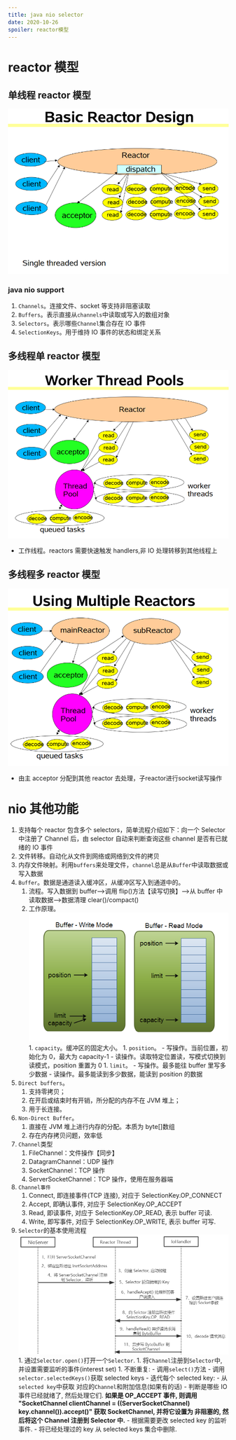 ```yaml
---
title: java nio selector
date: 2020-10-26
spoiler: reactor模型
---
```


# reactor 模型

## 单线程 reactor 模型

![image](./single-thread-reactor.png)

### java nio support

1. `Channels`。连接文件、socket 等支持非阻塞读取
1. `Buffers`。表示直接从`channels`中读取或写入的数组对象
1. `Selectors`。表示哪些`Channel`集合存在 IO 事件
1. `SelectionKeys`。用于维持 IO 事件的状态和绑定关系

## 多线程单 reactor 模型

![image](./worker-thread-pool-reactor.png)

- 工作线程。reactors 需要快速触发 handlers,非 IO 处理转移到其他线程上

## 多线程多 reactor 模型

![image](./multiple-reactors.png)

- 由主 acceptor 分配到其他 reactor 去处理，子reactor进行socket读写操作

# nio 其他功能

1. 支持每个 reactor 包含多个 selectors，简单流程介绍如下：向一个 Selector 中注册了 Channel 后，由 selector 自动来判断查询这些 channel 是否有已就绪的 IO 事件
1. 文件转移。自动化从文件到网络或网络到文件的拷贝
1. 内存文件映射。利用`buffers`来处理文件，`channel`总是从`Buffer`中读取数据或写入数据
1. `Buffer`。数据是通道读入缓冲区，从缓冲区写入到通道中的。
   1. 流程。写入数据到 buffer——>调用 flip()方法【读写切换】——>从 buffer 中读取数据——>数据清理 clear()/compact()
   1. 工作原理。
      ![image](./buffer-mode.png) 1. `capacity`。缓冲区的固定大小。 1. `position`。 - 写操作。当前位置，初始化为 0，最大为 capacity-1 - 读操作。读取特定位置读，写模式切换到读模式，position 重置为 0 1. `limit`。 - 写操作。最多能往 buffer 里写多少数据 - 读操作。最多能读到多少数据，能读到 position 的数据
1. `Direct buffers`。
   1. 支持零拷贝；
   1. 在开启或结束时有开销，所分配的内存不在 JVM 堆上；
   1. 用于长连接。
1. `Non-Direct Buffer`。
   1. 直接在 JVM 堆上进行内存的分配。本质为 byte[]数组
   1. 存在内存拷贝问题，效率低
1. `Channel`类型
   1. FileChannel：文件操作【同步】
   1. DatagramChannel：UDP 操作
   1. SocketChannel：TCP 操作
   1. ServerSocketChannel：TCP 操作，使用在服务器端
1. `Channel事件`
   1. Connect, 即连接事件(TCP 连接), 对应于 SelectionKey.OP_CONNECT
   1. Accept, 即确认事件, 对应于 SelectionKey.OP_ACCEPT
   1. Read, 即读事件, 对应于 SelectionKey.OP_READ, 表示 buffer 可读.
   1. Write, 即写事件, 对应于 SelectionKey.OP_WRITE, 表示 buffer 可写.
1. `Selector`的基本使用流程
   ![image](./nio-server-sequence.png) 1. 通过`Selector.open()`打开一个`Selector`. 1. 将`Channel`注册到`Selector`中, 并设置需要监听的事件(interest set) 1. 不断重复: - 调用`select()`方法 - 调用`selector.selectedKeys()`获取 selected keys - 迭代每个 selected key: - 从`selected key`中获取 对应的`Channel`和附加信息(如果有的话) - 判断是哪些 IO 事件已经就绪了, 然后处理它们. **如果是 OP_ACCEPT 事件, 则调用 "SocketChannel clientChannel = ((ServerSocketChannel) key.channel()).accept()" 获取 SocketChannel, 并将它设置为 非阻塞的, 然后将这个 Channel 注册到 Selector 中.** - 根据需要更改 selected key 的监听事件. - 将已经处理过的 key 从 selected keys 集合中删除.
